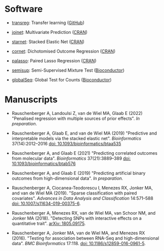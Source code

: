 # Software

* [transreg](https://rauschenberger.github.io/transreg/): Transfer learning ([GitHub](https://github.com/rauschenberger/transreg))

* [joinet](https://rauschenberger.github.io/joinet/): Multivariate Prediction ([CRAN](https://cran.r-project.org/package=joinet))

* [starnet](https://rauschenberger.github.io/starnet/): Stacked Elastic Net ([CRAN](https://cran.r-project.org/package=starnet))

* [cornet](https://rauschenberger.github.io/cornet/): Dichotomised Outcome Regression ([CRAN](https://cran.r-project.org/package=cornet))

* [palasso](https://rauschenberger.github.io/palasso/): Paired Lasso Regression ([CRAN](https://cran.r-project.org/package=palasso))

* [semisup](https://rauschenberger.github.io/semisup): Semi-Supervised Mixture Test ([Bioconductor](https://doi.org/10.18129/B9.bioc.semisup))

* [globalSeq](https://rauschenberger.github.io/globalSeq): Global Test for Counts ([Bioconductor](https://doi.org/10.18129/B9.bioc.globalSeq))

# Manuscripts

* Rauschenberger A, Landoulsi Z, van de Wiel MA, Glaab E (2022) "Penalised regression with  multiple sources of prior effects". *In preparation*.

* Rauschenberger A, Glaab E, and van de Wiel MA (2019) "Predictive and interpretable models via the stacked elastic net". *Bioinformatics* 37(14):2012–2016 [doi: 10.1093/bioinformatics/btaa535](https://doi.org/10.1093/bioinformatics/btaa535) 

* Rauschenberger A, and Glaab E (2021) "Predicting correlated outcomes from molecular data". *Bioinformatics* 37(21):3889–389 [doi: 10.1093/bioinformatics/btab576](https://doi.org/10.1093/bioinformatics/btab576)

* Rauschenberger A, and Glaab E (2019) "Predicting artificial binary outcomes from high-dimensional data". *In preparation.*

* Rauschenberger A, Ciocanea-Teodorescu I, Menezes RX, Jonker MA, and van de Wiel MA (2019). "Sparse classification with paired covariates". *Advances in Data Analysis and Classification* 14:571–588 [doi: 10.1007/s11634-019-00375-6](https://doi.org/10.1007/s11634-019-00375-6).

* Rauschenberger A, Menezes RX, van de Wiel MA, van Schoor NM, and Jonker MA (2018). "Detecting SNPs with interactive effects on a quantitative trait". [arXiv: 1805.09175](https://arxiv.org/abs/1805.09175).

* Rauschenberger A, Jonker MA, van de Wiel MA, and Menezes RX (2016). "Testing for association between RNA-Seq and high-dimensional data". *BMC Bioinformatics* 17:118. [doi: 10.1186/s12859-016-0961-5](https://doi.org/10.1186/s12859-016-0961-5).
